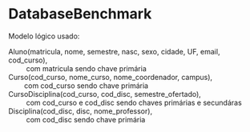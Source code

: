 # DatabaseBenchmark
Modelo lógico usado:

<p>
Aluno(matricula, nome, semestre, nasc, sexo, cidade, UF, email, cod_curso),</br>
&nbsp;&nbsp;&nbsp;&nbsp;&nbsp;&nbsp;&nbsp;&nbsp; com matricula sendo chave primária </br>
Curso(cod_curso, nome_curso, nome_coordenador, campus),</br>
&nbsp;&nbsp;&nbsp;&nbsp;&nbsp;&nbsp;&nbsp;&nbsp;com cod_curso sendo chave primária </br>
CursoDisciplina(cod_curso, cod_disc, semestre_ofertado),</br>
&nbsp;&nbsp;&nbsp;&nbsp;&nbsp;&nbsp;&nbsp;&nbsp; com cod_curso e cod_disc sendo chaves primárias e secundáras </br>
Disciplina(cod_disc, disc, nome_professor),</br>
&nbsp;&nbsp;&nbsp;&nbsp;&nbsp;&nbsp;&nbsp;&nbsp; com cod_disc sendo chave primária </br>
</p>
